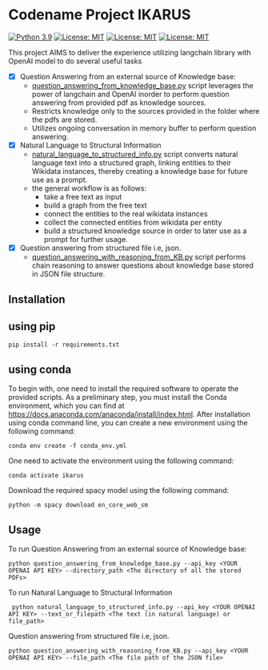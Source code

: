 # Codename Project IKARUS
[![Python 3.9](https://img.shields.io/badge/python-3.9-blue.svg)](https://www.python.org/downloads/release/python-390/)
[![License: MIT](https://img.shields.io/badge/License-MIT-yellow.svg)](https://opensource.org/licenses/MIT)
[![License: MIT](https://img.shields.io/badge/langchain-0.0.189-<green>)](https://python.langchain.com/en/latest/index.html)
[![License: MIT](https://img.shields.io/badge/OpenAI-0.27.7-<green>)](https://openai.com/)

This project AIMS to deliver the experience utilizing langchain library with OpenAI model to do several useful tasks
- [x] Question Answering from an external source of Knowledge base: 
  - [question_answering_from_knowledge_base.py](question_answering_from_knowledge_base.py) script leverages the power of langchain and OpenAI inorder to perform question answering from provided pdf as knowledge sources.
  - Restricts knowledge only to the sources provided in the folder where the pdfs are stored.
  - Utilizes ongoing conversation in memory buffer to perform question answering.
- [x] Natural Language to Structural Information
  - [natural_language_to_structured_info.py](natural_language_to_structured_info.py)  script converts natural language text into a structured graph, linking entities to their Wikidata instances, thereby creating a knowledge base for future use as a prompt.
  - the general workflow is as follows:
    - take a free text as input
    - build a graph from the free text
    - connect the entities to the real wikidata instances
    - collect the connected entities from wikidata per entity
    - build a structured knowledge source in order to later use as a prompt for further usage.
- [x] Question answering from structured file i.e, json.
    - [question_answering_with_reasoning_from_KB.py](question_answering_with_reasoning_from_KB.py) script performs chain reasoning to answer questions about knowledge base stored in JSON file structure. 

## Installation
## using pip
```commandline
pip install -r requirements.txt
```
## using conda
To begin with, one need to install the required software to operate the provided scripts. As a preliminary step, you must install the Conda environment, which you can find at https://docs.anaconda.com/anaconda/install/index.html.
After installation using conda command line, you can create a new environment using the following command:

```commandline
conda env create -f conda_env.yml
```

One need to activate the environment using the following command:

```commandline
conda activate ikarus
```

Download the required spacy model using the following command:

```commandline
python -m spacy download en_core_web_sm
```

## Usage
To run Question Answering from an external source of Knowledge base: 
```commandline
python question_answering_from_knowledge_base.py --api_key <YOUR OPENAI API KEY> --directory_path <The directory of all the stored PDFs>
```

To run Natural Language to Structural Information
```commandline
 python natural_language_to_structured_info.py --api_key <YOUR OPENAI API KEY> --text_or_filepath <The text (in natural language) or file_path>
```
Question answering from structured file i.e, json.
```commandline
python question_answering_with_reasoning_from_KB.py --api_key <YOUR OPENAI API KEY> --file_path <The file path of the JSON file>
```

